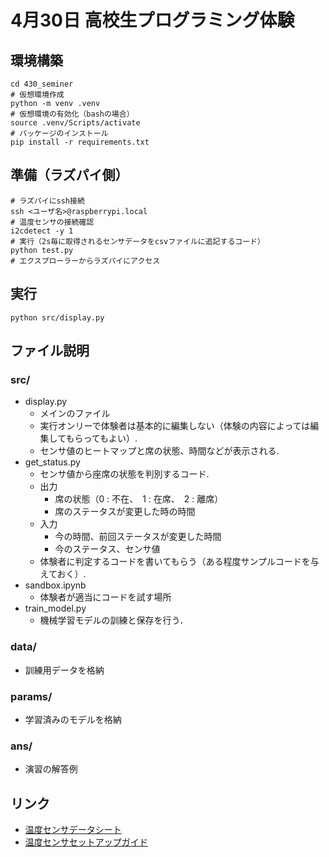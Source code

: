# 4月30日 高校生プログラミング体験
## 環境構築
```
cd 430_seminer
# 仮想環境作成
python -m venv .venv
# 仮想環境の有効化（bashの場合）
source .venv/Scripts/activate
# パッケージのインストール
pip install -r requirements.txt
```
## 準備（ラズパイ側）
```
# ラズパイにssh接続
ssh <ユーザ名>@raspberrypi.local
# 温度センサの接続確認
i2cdetect -y 1
# 実行（2s毎に取得されるセンサデータをcsvファイルに追記するコード）
python test.py
# エクスプローラーからラズパイにアクセス
```
## 実行

```
python src/display.py
```

## ファイル説明

### src/
- display.py
  - メインのファイル
  - 実行オンリーで体験者は基本的に編集しない（体験の内容によっては編集してもらってもよい）.
  - センサ値のヒートマップと席の状態、時間などが表示される.
- get_status.py
  - センサ値から座席の状態を判別するコード.
  - 出力
    - 席の状態（0 : 不在、　1 : 在席、　2 : 離席）
    - 席のステータスが変更した時の時間
  - 入力
    - 今の時間、前回ステータスが変更した時間
    - 今のステータス、センサ値
  - 体験者に判定するコードを書いてもらう（ある程度サンプルコードを与えておく）.
- sandbox.ipynb
  - 体験者が適当にコードを試す場所
- train_model.py
  - 機械学習モデルの訓練と保存を行う．
### data/
- 訓練用データを格納
### params/
- 学習済みのモデルを格納
### ans/
- 演習の解答例
## リンク
- [温度センサデータシート](https://omronfs.omron.com/ja_JP/ecb/products/pdf/d6t_new.pdf)
- [温度センサセットアップガイド](https://docs.google.com/document/d/1fm1A4y2_XXyt_r_MGgmAdpNswXAutFpxiaugDuM-L6w/edit?usp=sharing)
